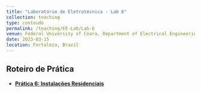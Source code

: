 ```yaml
---
title: "Laboratório de Eletrotécnica - Lab 6"
collection: teaching
type: conteudo
permalink: /teaching/EE-Lab/Lab-6
venue: Federal University of Ceara, Department of Electrical Engineering
date: 2023-03-15
location: Fortaleza, Brazil
---
```


## Roteiro de Prática
- [**Prática 6: Instalações Residenciais**](https://drive.google.com/file/d/18OnZJ2Cf5nxZJXYzyDbTfEOTJi0SNwQ-/view?usp=sharing)
